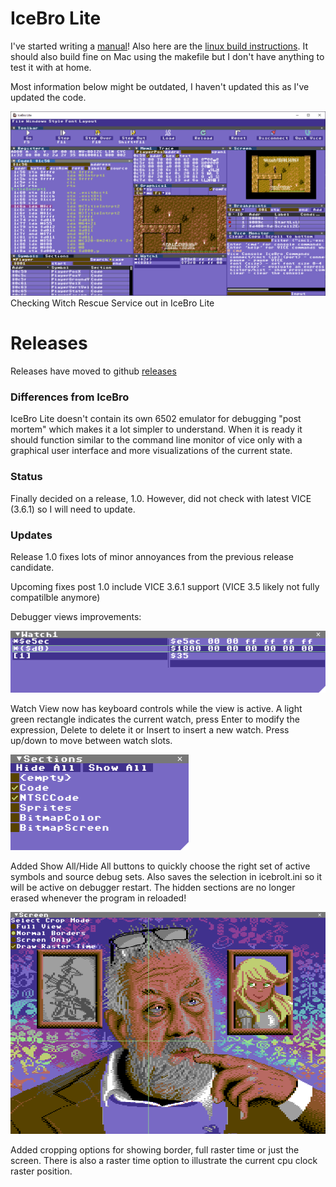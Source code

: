 # IceBro Lite

I've started writing a [manual](manual.MD)!
Also here are the [linux build instructions](linux.MD).
It should also build fine on Mac using the makefile but I don't have anything to test it with at home.

Most information below might be outdated, I haven't updated this as I've updated the code.

![IceBroLite](img/window.png)
Checking Witch Rescue Service out in IceBro Lite

# Releases

Releases have moved to github [releases](https://github.com/Sakrac/IceBroLite/releases/)

### Differences from IceBro

IceBro Lite doesn't contain its own 6502 emulator for debugging "post mortem" which makes it a lot simpler to understand. When it is ready it should function similar to the command line monitor of vice only with a graphical user interface and more visualizations of the current state.

### Status

Finally decided on a release, 1.0. However, did not check with latest VICE (3.6.1) so I will need to update.

### Updates

Release 1.0 fixes lots of minor annoyances from the previous release candidate.

Upcoming fixes post 1.0 include VICE 3.6.1 support (VICE 3.5 likely not fully compatilble anymore)

Debugger views improvements:

![Watch View](img/WatchView_Vice3.6.1.png)

Watch View now has keyboard controls while the view is active. A light green rectangle indicates
the current watch, press Enter to modify the expression, Delete to delete it or Insert to insert
a new watch. Press up/down to move between watch slots.

![Section View](img/SectionsView_Vice3.6.1.png)

Added Show All/Hide All buttons to quickly choose the right set of active symbols and source debug sets.
Also saves the selection in icebrolt.ini so it will be active on debugger restart. The hidden sections
are no longer erased whenever the program in reloaded!

![Screen View](img/ScreenView_Vice3.6.1.png)

Added cropping options for showing border, full raster time or just the screen. There is also a raster time
option to illustrate the current cpu clock raster position.

